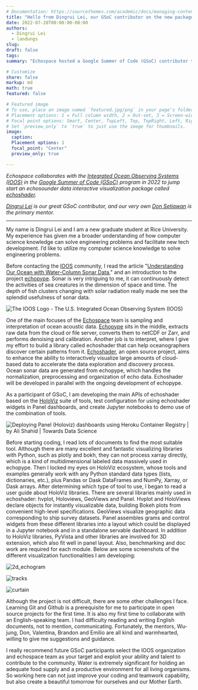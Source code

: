 ```yaml
---
# Documentation: https://sourcethemes.com/academic/docs/managing-content/
title: "Hello from Dingrui Lei, our GSoC contributor on the new package Echoshader!"
date: 2022-07-28T00:00:00-08:00
authors: 
  - Dingrui Lei
  - landungs
slug: 
draft: false
tags: 
summary: "Echospace hosted a Google Summer of Code (GSoC) contributor to jump start [echoshader](https://github.com/OSOceanAcoustics/echoshader), a new package for interactive visualization of echosounder data."

# Customize
share: false
markup: md
math: true
featured: false

# Featured image
# To use, place an image named `featured.jpg/png` in your page's folder.
# Placement options: 1 = Full column width, 2 = Out-set, 3 = Screen-width
# Focal point options: Smart, Center, TopLeft, Top, TopRight, Left, Right, BottomLeft, Bottom, BottomRight
# Set `preview_only` to `true` to just use the image for thumbnails.
image:
  caption:
  Placement options: 1
  focal_point: "Center"
  preview_only: true

---
```


_Echospace collaborates with the [Integrated Ocean Observing Systems (IOOS)](https://ioos.us/) in the [Google Summer of Code (GSoC)](https://summerofcode.withgoogle.com/) program in 2022 to jump start an echosounder data interactive visualization package called [echoshader](https://github.com/OSOceanAcoustics/echoshader)._

_[Dingrui Lei](https://github.com/ldr426) is our great GSoC contributor, and our very own [Don Setiawan](author/don-setiawan) is the primary mentor._

-------------------------------

My name is Dingrui Lei and I am a new graduate student at Rice University. My experience has given me a broader understanding of how computer science knowledge can solve engineering problems and facilitate new tech development. I’d like to utilize my computer science knowledge to solve engineering problems.

Before contacting the [IOOS](https://ioos.us/) community, I read the article "[Understanding Our Ocean with Water-Column Sonar Data](https://storymaps.arcgis.com/stories/e245977def474bdba60952f30576908f)," and an introduction to the project [echopype](https://uw-echospace.github.io/software/echopype/). Sonar is very intriguing to me, it can continuously detect the activities of sea creatures in the dimension of space and time. The depth of fish clusters changing with solar radiation really made me see the splendid usefulness of sonar data.

![The IOOS Logo - The U.S. Integrated Ocean Observing System (IOOS)](https://ioos.us/images/IOOS_Emblem_Tertiary_B_RGB.png)

One of the main focuses of the [Echospace](https://uw-echospace.github.io/author/echospace/) team is sampling and interpretation of ocean acoustic data. [Echopype](https://github.com/OSOceanAcoustics/echopype) sits in the middle, extracts raw data from the cloud or file server, converts them to netCDF or Zarr, and performs denoising and calibration. Another job is to interpret, where I give my effort to build a library called echoshader that can help oceanographers discover certain patterns from it. [Echoshader](https://github.com/OSOceanAcoustics/echoshader), an open source project, aims to enhance the ability to interactively visualize large amounts of cloud-based data to accelerate the data exploration and discovery process. Ocean sonar data are generated from echopype, which handles the normalization, preprocessing and organization of echo data. Echoshader will be developed in parallel with the ongoing development of echopype. 

As a participant of GSoC, I am developing the main APIs of echoshader based on the [HoloViz](https://holoviz.org/) suite of tools, test configuration for using echoshader widgets in Panel dashboards, and create Jupyter notebooks to demo use of the combination of tools. 

![Deploying Panel (Holoviz) dashboards using Heroku Container Registry | by  Ali Shahid | Towards Data Science](https://miro.medium.com/max/1400/1*xQEm58a7c_g1Go9G5NMyuw.jpeg)

Before starting coding, I read lots of documents to find the most suitable tool. Although there are many excellent and fantastic visualizing libraries with Python, such as plotly and bokh, they can not process xarray directly, which is a kind of multidimensional labeled data massively used in echopype.  Then I locked my eyes on HoloViz ecosystem, whose tools and examples generally work with any Python standard data types (lists, dictionaries, etc.), plus Pandas or Dask DataFrames and NumPy, Xarray, or Dask arrays.
After determining which type of tool to use, I began to read a user guide about HoloViz libraries. There are several libraries mainly used in echoshader: hvplot, Holoviews, GeoViews and Panel.  Hvplot and HoloViews declare objects for instantly visualizable data, building Bokeh plots from convenient high-level specifications. GeoViews visualize geographic data corresponding to ship survey datasets. Panel assembles grams and control widgets from these different libraries into a layout which could be displayed in a Jupyter notebook and in a standalone servable dashboard.  In addition to HoloViz libraries, PyVista and other libraries are involved for 3D extension, which also fit well in panel layout. Also, benchmarking and doc work are required for each module.
Below are some screenshots of the different visualization functionalities I am developing:

![2d_echogram](https://user-images.githubusercontent.com/15334215/186999651-76081a29-11f8-4d37-b3a9-fca0ad49a03c.png)

![tracks](https://user-images.githubusercontent.com/15334215/186999662-ba744a49-b02e-4451-a716-f8c8df654053.png)

![curtain](https://user-images.githubusercontent.com/15334215/186999678-2bf77985-aab3-42f8-88f9-1f2c78d3b2eb.png)

Although the project is not difficult, there are some other challenges I face. Learning Git and Github is a prerequisite for me to participate in open source projects for the first time. It is also my first time to collaborate with an English-speaking team. I had difficulty reading and writing English documents, not to mention, communicating. Fortunately, the mentors, Wu-jung, Don, Valentina, Brandon and Emilio are all kind and warmhearted, willing to give me suggestions and guidance.

I really recommend future GSoC participants select the IOOS organization and echospace team as your target and exploit your ability and talent to contribute to the community.  Water is extremely significant for holding an adequate food supply and a productive environment for all living organisms. So working here can not just improve your coding and teamwork capability, but also create a beautiful tomorrow for ourselves and our Mother Earth. 
